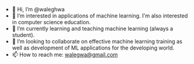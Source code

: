 - 👋 Hi, I’m @waleghwa
- 👀 I’m interested in applications of machine learning. I'm also interested in computer science education.
- 🌱 I’m currently learning and teaching machine learning (always a student).
- 💞️ I’m looking to collaborate on effective machine learning training as well as development of ML applications for the developing world.
- 📫 How to reach me: walegwa@gmail.com

<!---
waleghwa/waleghwa is a ✨ special ✨ repository because its `README.md` (this file) appears on your GitHub profile.
You can click the Preview link to take a look at your changes.
--->
